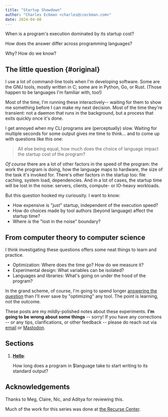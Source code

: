 ```yaml
---
title: "Startup Showdown"
author: "Charles Eckman <charles@cceckman.com>"
date: 2024-04-08
---
```


When is a program's execution dominated by its startup cost?

How does the answer differ across programming languages?

Why? How do we know?

## The little question {#original}

I use a lot of command-line tools when I'm developing software.
Some are the GNU tools, mostly written in C; some are in
Python, Go, or Rust. (Those happen to be languages I'm familiar with, too!)

Most of the time, I'm running these interactively-- waiting for them
to show me something before I can make my next decision. Most of the time
they're transient: not a daemon that runs in the background, but a process
that exits quickly once it's done.

I get annoyed when my CLI programs are (perceptually) slow.
Waiting for multiple seconds for some output gives me time to think...
and to come up with questions like this one:

> All else being equal, how much does the choice of language impact the
startup cost of the program?

_Of course_ there are a lot of other factors in the speed of the program:
the work the program is doing, how the language maps to hardware, the size
of the task it's invoked for. There's other factors in the startup
too: file caching, system load, dependencies.  And in a lot of cases,
the startup time will be lost in the noise: servers,
clients, compute- or IO-heavy workloads.

But this question hooked my curiousity. I want to know:

- How expensive is "just" startup, independent of the execution speed?
- How do choices made by tool authors (beyond language) affect the startup time?
- Where _is_ the "lost in the noise" boundary?

## From computer theory to computer science

I think investigating these questions offers some neat things to learn and practice.

-   Optimization: Where does the time go? How do we measure it?
-   Experimental design: What variables can be isolated?
-   Languages and libraries: What's going on under the hood of the program?

In the grand scheme, of course, I'm going to spend longer
[answering the question](https://xkcd.com/1205/) than I'll ever save by "optimizing" any tool.
The point is learning, not the outcome.

These posts are my mildly-polished notes about these experiments.
**I'm going to be wrong about some things** -- sorry! If you have any
corrections -- or any tips, clarifications, or other feedback -- please do reach
out via [email] or [Mastodon].

## Sections

1.  [**Hello**](1-hello-bench):

    How long does a program in $language take to start writing to its standard output?

<!--
2.  **Linking and loading**: C and C-adjacent langauges are considered "fast";
    at least part of that comes from sharing `libc` across the system.

    How much impact does a shared `libc` have? What about a static `libc`?

    Some links of relevance:
    https://msfjarvis.dev/posts/building-static-rust-binaries-for-linux/
    https://doc.rust-lang.org/reference/linkage.html

<!--

3.  **Finding the floor**: Languages like C, C++, and Rust aim to have
    "nothing below" them in terms of performance.

    What's the actual floor- the program with the smallest possible startup
    cost?

4.  **Under the hood**:

    What are these programs doing at startup, that's taking up all this time?
    What does crt.o do? What does the Go runtime do?

5.  **But really**: "Hello world" is not very representative of real programs.

    Do our results line up with a bigger program, like `sha256sum`?

6.  **Pay for use**:

    What's the "marginal cost" of different features, like multithreading?

-->

[email]: mailto:charles@cceckman.com
[Mastodon]: https://hachyderm.io/@cceckman

## Acknowledgements

Thanks to Meg, Claire, Nic, and Aditya for reviewing this.

Much of the work for this series was done at [the Recurse Center](https://www.recurse.com/scout/click?t=8238c6d9149cbd0865752e535795d509).
